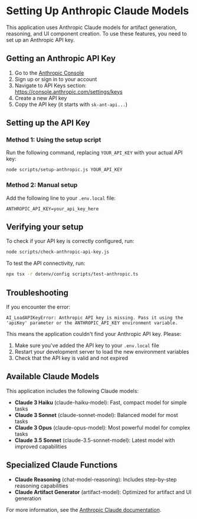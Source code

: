# Setting Up Anthropic Claude Models

This application uses Anthropic Claude models for artifact generation, reasoning, and UI component creation. To use these features, you need to set up an Anthropic API key.

## Getting an Anthropic API Key

1. Go to the [Anthropic Console](https://console.anthropic.com/)
2. Sign up or sign in to your account
3. Navigate to API Keys section: https://console.anthropic.com/settings/keys
4. Create a new API key
5. Copy the API key (it starts with `sk-ant-api...`)

## Setting up the API Key

### Method 1: Using the setup script

Run the following command, replacing `YOUR_API_KEY` with your actual API key:

```bash
node scripts/setup-anthropic.js YOUR_API_KEY
```

### Method 2: Manual setup

Add the following line to your `.env.local` file:

```
ANTHROPIC_API_KEY=your_api_key_here
```

## Verifying your setup

To check if your API key is correctly configured, run:

```bash
node scripts/check-anthropic-api-key.js
```

To test the API connectivity, run:

```bash
npx tsx -r dotenv/config scripts/test-anthropic.ts
```

## Troubleshooting

If you encounter the error:

```
AI_LoadAPIKeyError: Anthropic API key is missing. Pass it using the 'apiKey' parameter or the ANTHROPIC_API_KEY environment variable.
```

This means the application couldn't find your Anthropic API key. Please:

1. Make sure you've added the API key to your `.env.local` file
2. Restart your development server to load the new environment variables
3. Check that the API key is valid and not expired

## Available Claude Models

This application includes the following Claude models:

- **Claude 3 Haiku** (claude-haiku-model): Fast, compact model for simple tasks
- **Claude 3 Sonnet** (claude-sonnet-model): Balanced model for most tasks
- **Claude 3 Opus** (claude-opus-model): Most powerful model for complex tasks
- **Claude 3.5 Sonnet** (claude-3.5-sonnet-model): Latest model with improved capabilities

## Specialized Claude Functions

- **Claude Reasoning** (chat-model-reasoning): Includes step-by-step reasoning capabilities
- **Claude Artifact Generator** (artifact-model): Optimized for artifact and UI generation

For more information, see the [Anthropic Claude documentation](https://docs.anthropic.com/claude/docs). 